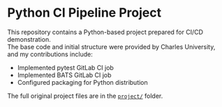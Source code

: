 # Python CI Pipeline Project

This repository contains a Python-based project prepared for CI/CD demonstration.  
The base code and initial structure were provided by Charles University, and my contributions include:

- Implemented pytest GitLab CI job
- Implemented BATS GitLab CI job
- Configured packaging for Python distribution

The full original project files are in the [`project/`](project) folder.

